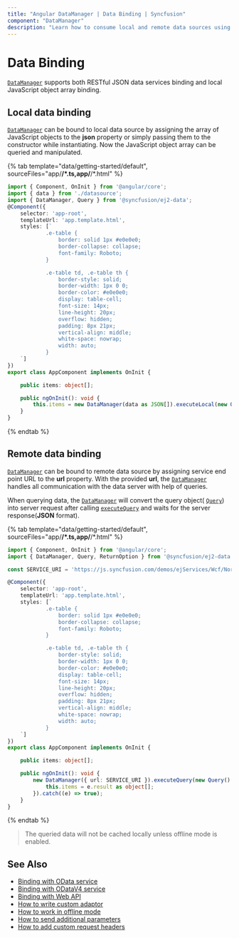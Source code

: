```yaml
---
title: "Angular DataManager | Data Binding | Syncfusion"
component: "DataManager"
description: "Learn how to consume local and remote data sources using the Angular DataManager."
---
```


# Data Binding

[`DataManager`](https://ej2.syncfusion.com/documentation/api/data/dataManager/) supports both RESTful JSON data services binding and local JavaScript object array binding.

## Local data binding

[`DataManager`](https://ej2.syncfusion.com/documentation/api/data/dataManager/) can be bound to local data source by assigning the
array of JavaScript objects to the **json** property or simply passing them
to the constructor while instantiating. Now the JavaScript object array can be queried and manipulated.

{% tab template="data/getting-started/default", sourceFiles="app/**/*.ts,app/**/*.html" %}

```typescript
import { Component, OnInit } from '@angular/core';
import { data } from './datasource';
import { DataManager, Query } from '@syncfusion/ej2-data';
@Component({
    selector: 'app-root',
    templateUrl: 'app.template.html',
    styles: [`
            .e-table {
                border: solid 1px #e0e0e0;
                border-collapse: collapse;
                font-family: Roboto;
            }

            .e-table td, .e-table th {
                border-style: solid;
                border-width: 1px 0 0;
                border-color: #e0e0e0;
                display: table-cell;
                font-size: 14px;
                line-height: 20px;
                overflow: hidden;
                padding: 8px 21px;
                vertical-align: middle;
                white-space: nowrap;
                width: auto;
            }
    `]
})
export class AppComponent implements OnInit {

    public items: object[];

    public ngOnInit(): void {
        this.items = new DataManager(data as JSON[]).executeLocal(new Query().take(8));
    }
}

```

{% endtab %}

## Remote data binding

[`DataManager`](https://ej2.syncfusion.com/documentation/api/data/dataManager/) can be bound to remote data source by assigning service end point URL to the **url** property. With the
provided **url**, the [`DataManager`](https://ej2.syncfusion.com/documentation/api/data/dataManager/) handles all communication with the
data server with help of queries.

When querying data, the [`DataManager`](https://ej2.syncfusion.com/documentation/api/data/dataManager/) will convert the query object(
[`Query`](https://ej2.syncfusion.com/documentation/api/data/query/)) into server request after calling
[`executeQuery`](https://ej2.syncfusion.com/documentation/api/data/dataManager/#executequery) and waits for the server response(**JSON** format).

{% tab template="data/getting-started/default", sourceFiles="app/**/*.ts,app/**/*.html" %}

```typescript
import { Component, OnInit } from '@angular/core';
import { DataManager, Query, ReturnOption } from '@syncfusion/ej2-data';

const SERVICE_URI = 'https://js.syncfusion.com/demos/ejServices/Wcf/Northwind.svc/Orders';

@Component({
    selector: 'app-root',
    templateUrl: 'app.template.html',
    styles: [`
            .e-table {
                border: solid 1px #e0e0e0;
                border-collapse: collapse;
                font-family: Roboto;
            }

            .e-table td, .e-table th {
                border-style: solid;
                border-width: 1px 0 0;
                border-color: #e0e0e0;
                display: table-cell;
                font-size: 14px;
                line-height: 20px;
                overflow: hidden;
                padding: 8px 21px;
                vertical-align: middle;
                white-space: nowrap;
                width: auto;
            }
    `]
})
export class AppComponent implements OnInit {

    public items: object[];

    public ngOnInit(): void {
        new DataManager({ url: SERVICE_URI }).executeQuery(new Query().take(6)).then((e: ReturnOption) => {
            this.items = e.result as object[];
        }).catch((e) => true);
    }
}

```

{% endtab %}

> The queried data will not be cached locally unless offline mode is enabled.

## See Also

* [Binding with OData service](../data/adaptors/#odata-adaptor)
* [Binding with ODataV4 service](../data/adaptors/#odatav4-adaptor)
* [Binding with Web API](../data/adaptors/#web-api-adaptor)
* [How to write custom adaptor](../data/adaptors/#writing-custom-adaptor)
* [How to work in offline mode](../data/how-to/#work-in-offline-mode)
* [How to send additional parameters](../data/how-to/#sending-additional-parameters-to-server)
* [How to add custom request headers](../data/how-to/#adding-custom-headers)